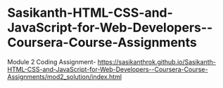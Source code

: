 # Sasikanth-HTML-CSS-and-JavaScript-for-Web-Developers--Coursera-Course-Assignments

Module 2 Coding Assignment- https://sasikanthrok.github.io/Sasikanth-HTML-CSS-and-JavaScript-for-Web-Developers--Coursera-Course-Assignments/mod2_solution/index.html
